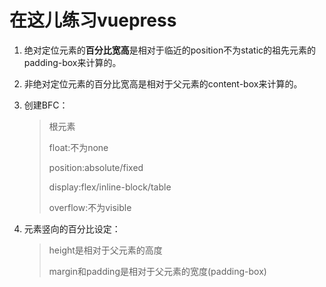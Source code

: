 # 在这儿练习vuepress

1. 绝对定位元素的**百分比宽高**是相对于临近的position不为static的祖先元素的padding-box来计算的。

2. 非绝对定位元素的百分比宽高是相对于父元素的content-box来计算的。

3. 创建BFC：

   > 根元素
   >
   > float:不为none
   >
   > position:absolute/fixed
   >
   > display:flex/inline-block/table
   >
   > overflow:不为visible

4. 元素竖向的百分比设定：

   > height是相对于父元素的高度
   >
   > margin和padding是相对于父元素的宽度(padding-box)
